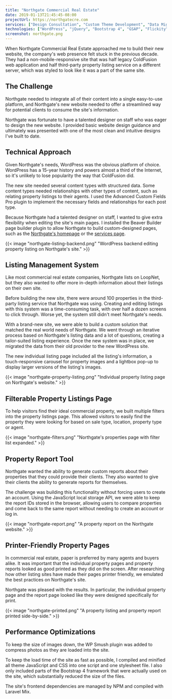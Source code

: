 ```yaml
---
title: "Northgate Commercial Real Estate"
date: 2019-01-13T21:45:45-08:00
projectUrl: https://northgatecre.com
services: ["Design Consultation", "Custom Theme Development", "Data Migration", "SEO"]
technologies: ["WordPress", "jQuery", "Bootstrap 4", "GSAP", "Flickity", "Isotope", "Fancybox", "Scss", "ES6 Modules", "Laravel Mix"]
screenshot: northgate.png
---
```

When Northgate Commercial Real Estate approached me to build their new website, the company's web presence felt stuck in the previous decade. They had a non-mobile-responsive site that was half legacy ColdFusion web application and half third-party property listing service on a different server, which was styled to look like it was a part of the same site.

## The Challenge

Northgate needed to integrate all of their content into a single easy-to-use platform, and Northgate's new website needed to offer a streamlined way for potential clients to consume the site's information.

Northgate was fortunate to have a talented designer on staff who was eager to design the new website. I provided basic website design guidance and ultimately was presented with one of the most clean and intuitive designs I've built to date.

## Technical Approach

Given Northgate's needs, WordPress was the obvious platform of choice. WordPress has a 15-year history and powers almost a third of the Internet, so it's unlikely to lose popularity the way that ColdFusion did.

The new site needed several content types with structured data. Some content types needed relationships with other types of content, such as relating property listings to their agents. I used the Advanced Custom Fields Pro plugin to implement the necessary fields and relationships for each post type.

Because Northgate had a talented designer on staff, I wanted to give extra flexibility when editing the site's main pages. I installed the Beaver Builder page builder plugin to allow Northgate to build custom-designed pages, such as the [Northgate's homepage](https://northgatecre.com/) or the [services page](https://northgatecre.com/services). 

{{< image "northgate-listing-backend.png" "WordPress backend editing property listing on Northgate's site." >}}

## Listing Management System

Like most commercial real estate companies, Northgate lists on LoopNet, but they also wanted to offer more in-depth information about their listings on their own site.

Before building the new site, there were around 100 properties in the third-party listing service that Northgate was using. Creating and editing listings with this system was a time-consuming task, with over half a dozen screens to click through. Worse yet, the system still didn't meet Northgate's needs.

With a brand-new site, we were able to build a custom solution that matched the real world needs of Northgate. We went through an iterative process based on Northgate's listing data and a lot of questions, creating a tailor-suited listing experience. Once the new system was in place, we migrated the data from their old provider to the new WordPress site. 

The new individual listing page included all the listing's information, a touch-responsive carousel for property images and a lightbox pop-up to display larger versions of the listing's images.

{{< image "northgate-property-listing.png" "Individual property listing page on Northgate's website." >}}

## Filterable Property Listings Page

To help visitors find their ideal commercial property, we built multiple filters into the property listings page. This allowed visitors to easily find the property they were looking for based on sale type, location, property type or agent.

{{< image "northgate-filters.png" "Northgate's properties page with filter list expanded." >}}

## Property Report Tool

Northgate wanted the ability to generate custom reports about their properties that they could provide their clients. They also wanted to give their clients the ability to generate reports for themselves.

The challenge was building this functionality without forcing users to create an account. Using the JavaScript local storage API, we were able to keep the report IDs stored in the browser, allowing users to compare properties and come back to the same report without needing to create an account or log in.

{{< image "northgate-report.png" "A property report on the Northgate website." >}}

## Printer-Friendly Property Pages

In commercial real estate, paper is preferred by many agents and buyers alike. It was important that the individual property pages and property reports looked as good printed as they did on the screen. After researching how other listing sites have made their pages printer friendly, we emulated the best practices on Northgate's site.

Northgate was pleased with the results. In particular, the individual property page and the report page looked like they were designed specifically for print. 

{{< image "northgate-printed.png" "A property listing and property report printed side-by-side." >}}

## Performance Optimizations

To keep the size of images down, the WP Smush plugin was added to compress photos as they are loaded into the site.

To keep the load time of the site as fast as possible, I compiled and minified all theme JavaScript and CSS into one script and one stylesheet file. I also only included parts of the Bootstrap 4 framework that were actually used on the site, which substantially reduced the size of the files. 

The site's frontend dependencies are managed by NPM and compiled with Laravel Mix.
